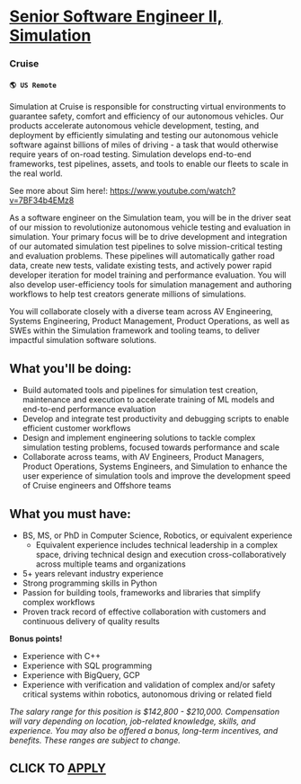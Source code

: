 # [Senior Software Engineer II, Simulation](https://www.remotewlb.com/apply/senior-software-engineer-ii-simulation-107841)  
### Cruise  
#### `🌎 US Remote`  

Simulation at Cruise is responsible for constructing virtual environments to guarantee safety, comfort and efficiency of our autonomous vehicles. Our products accelerate autonomous vehicle development, testing, and deployment by efficiently simulating and testing our autonomous vehicle software against billions of miles of driving - a task that would otherwise require years of on-road testing. Simulation develops end-to-end frameworks, test pipelines, assets, and tools to enable our fleets to scale in the real world.

See more about Sim here!: https://www.youtube.com/watch?v=7BF34b4EMz8

As a software engineer on the Simulation team, you will be in the driver seat of our mission to revolutionize autonomous vehicle testing and evaluation in simulation. Your primary focus will be to drive development and integration of our automated simulation test pipelines to solve mission-critical testing and evaluation problems. These pipelines will automatically gather road data, create new tests, validate existing tests, and actively power rapid developer iteration for model training and performance evaluation. You will also develop user-efficiency tools for simulation management and authoring workflows to help test creators generate millions of simulations.

You will collaborate closely with a diverse team across AV Engineering, Systems Engineering, Product Management, Product Operations, as well as SWEs within the Simulation framework and tooling teams, to deliver impactful simulation software solutions.

## What you'll be doing:

  * Build automated tools and pipelines for simulation test creation, maintenance and execution to accelerate training of ML models and end-to-end performance evaluation
  * Develop and integrate test productivity and debugging scripts to enable efficient customer workflows
  * Design and implement engineering solutions to tackle complex simulation testing problems, focused towards performance and scale
  * Collaborate across teams, with AV Engineers, Product Managers, Product Operations, Systems Engineers, and Simulation to enhance the user experience of simulation tools and improve the development speed of Cruise engineers and Offshore teams

## What you must have:

  * BS, MS, or PhD in Computer Science, Robotics, or equivalent experience
    * Equivalent experience includes technical leadership in a complex space, driving technical design and execution cross-collaboratively across multiple teams and organizations
  * 5+ years relevant industry experience
  * Strong programming skills in Python
  * Passion for building tools, frameworks and libraries that simplify complex workflows
  * Proven track record of effective collaboration with customers and continuous delivery of quality results

**Bonus points!**

  * Experience with C++
  * Experience with SQL programming
  * Experience with BigQuery, GCP
  * Experience with verification and validation of complex and/or safety critical systems within robotics, autonomous driving or related field

_The salary range for this_ _position is $142,800 - $210,000. Compensation will vary depending on location, job-related knowledge, skills, and experience. You may also be offered a bonus, long-term incentives, and benefits. These ranges are subject to change._

  
## CLICK TO [APPLY](https://www.remotewlb.com/apply/senior-software-engineer-ii-simulation-107841)

